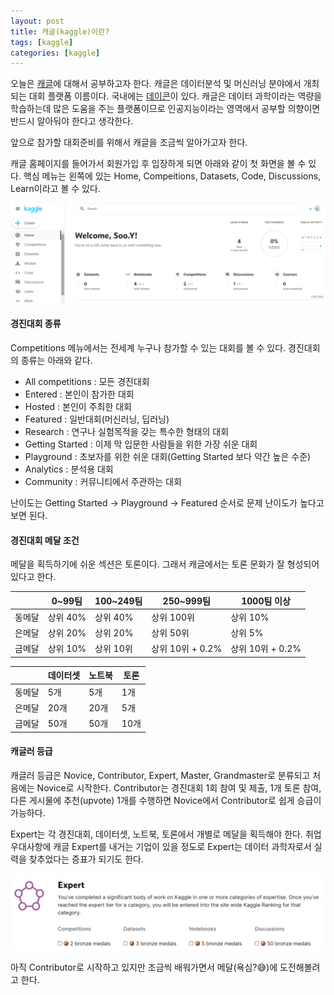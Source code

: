 ```yaml
---
layout: post
title: 캐글(kaggle)이란?
tags: [kaggle]
categories: [kaggle]
---
```

오늘은 [캐글](https://www.kaggle.com/)에 대해서 공부하고자 한다. 캐글은 데이터분석 및 머신러닝 분야에서 개최되는 대회 플랫폼 이름이다. 국내에는 [데이콘](https://dacon.io/)이 있다. 캐글은 데이터 과학이라는 역량을 학습하는데 많은 도움을 주는 플랫폼이므로 인공지능이라는 영역에서 공부할 의향이면 반드시 알아둬야 한다고 생각한다.  

앞으로 참가할 대회준비를 위해서 캐글을 조금씩 알아가고자 한다.

캐글 홈페이지를 들어가서 회원가입 후 입장하게 되면 아래와 같이 첫 화면을 볼 수 있다. 핵심 메뉴는 왼쪽에 있는 Home, Compeitions, Datasets, Code, Discussions, Learn이라고 볼 수 있다.

![그림](/assets/img/kaggle/0001.png)

#### 경진대회 종류  
Competitions 메뉴에서는 전세계 누구나 참가할 수 있는 대회를 볼 수 있다. 경진대회의 종류는 아래와 같다.
+ All competitions : 모든 경진대회
+ Entered : 본인이 참가한 대회
+ Hosted : 본인이 주최한 대회
+ Featured : 일반대회(머신러닝, 딥러닝)
+ Research : 연구나 실험목적을 갖는 특수한 형태의 대회
+ Getting Started : 이제 막 입문한 사람들을 위한 가장 쉬운 대회
+ Playground : 초보자를 위한 쉬운 대회(Getting Started 보다 약간 높은 수준)
+ Analytics : 분석용 대회
+ Community : 커뮤니티에서 주관하는 대회

난이도는 Getting Started -> Playground -> Featured 순서로 문제 난이도가 높다고 보면 된다.  

#### 경진대회 메달 조건

메달을 획득하기에 쉬운 섹션은 토론이다. 그래서 캐글에서는 토론 문화가 잘 형성되어 있다고 한다.  

|   |0~99팀 |100~249팀   |250~999팀   |1000팀 이상   |
|---|---|---|---|---|
|동메달   |상위 40%   |상위 40%   |상위 100위   |상위 10%   |
|은메달   |상위 20%   |상위 20%   |상위 50위   |상위 5%   |
|금메달   |상위 10%   |상위 10위   |상위 10위 + 0.2%   |상위 10위 + 0.2%   |


|   |데이터셋 |노트북   |토론   |
|---|---|---|---|
|동메달   |5개   |5개   |1개   |
|은메달   |20개   |20개   |5개   |
|금메달   |50개   |50개   |10개   |

#### 캐글러 등급

캐글러 등급은 Novice, Contributor, Expert, Master, Grandmaster로 분류되고 처음에는 Novice로 시작한다. Contributor는 경진대회 1회 참여 및 제출, 1개 토론 참여, 다른 게시물에 추천(upvote) 1개를 수행하면 Novice에서 Contributor로 쉽게 승급이 가능하다.  

Expert는 각 경진대회, 데이터셋, 노트북, 토론에서 개별로 메달을 획득해야 한다. 취업 우대사항에 캐글 Expert를 내거는 기업이 있을 정도로 Expert는 데이터 과학자로서 실력을 찾추었다는 증표가 되기도 한다.

![그림](/assets/img/kaggle/0003.png)

아직 Contributor로 시작하고 있지만 조금씩 배워가면서 메달(욕심?😅)에 도전해볼려고 한다. 